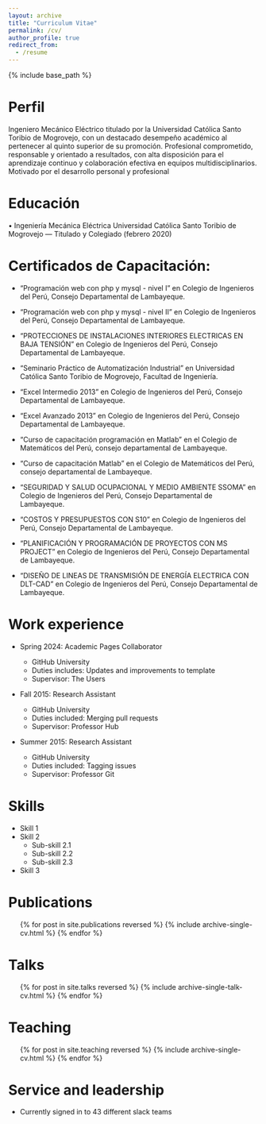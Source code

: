 ```yaml
---
layout: archive
title: "Curriculum Vitae"
permalink: /cv/
author_profile: true
redirect_from:
  - /resume
---
```


{% include base_path %}

Perfil
======
Ingeniero Mecánico Eléctrico titulado por la Universidad Católica Santo Toribio de Mogrovejo, con un destacado desempeño académico al pertenecer al quinto superior de su promoción. Profesional comprometido, responsable y orientado a resultados, con alta disposición para el aprendizaje continuo y colaboración efectiva en equipos multidisciplinarios. Motivado por el desarrollo personal y profesional

Educación
======
•	Ingeniería Mecánica Eléctrica
Universidad Católica Santo Toribio de Mogrovejo — Titulado y Colegiado (febrero 2020)

Certificados de Capacitación:
======
* “Programación web con php y mysql - nivel I” en Colegio de Ingenieros del Perú, Consejo Departamental de Lambayeque.

* “Programación web con php y mysql - nivel II” en Colegio de Ingenieros del Perú, Consejo Departamental de Lambayeque.

* “PROTECCIONES DE INSTALACIONES INTERIORES ELECTRICAS EN BAJA TENSIÓN” en Colegio de Ingenieros del Perú, Consejo Departamental de Lambayeque.

* “Seminario Práctico de Automatización Industrial” en Universidad Católica Santo Toribio de Mogrovejo, Facultad de Ingeniería. 

* “Excel Intermedio 2013” en Colegio de Ingenieros del Perú, Consejo Departamental de Lambayeque. 

* “Excel Avanzado 2013” en Colegio de Ingenieros del Perú, Consejo Departamental de Lambayeque. 

* “Curso de capacitación programación en Matlab” en el Colegio de Matemáticos del Perú, consejo departamental de Lambayeque.

* “Curso de capacitación Matlab” en el Colegio de Matemáticos del Perú, consejo departamental de Lambayeque.

* “SEGURIDAD Y SALUD OCUPACIONAL Y MEDIO AMBIENTE SSOMA” en Colegio de Ingenieros del Perú, Consejo Departamental de Lambayeque.

* “COSTOS Y PRESUPUESTOS CON S10” en Colegio de Ingenieros del Perú, Consejo Departamental de Lambayeque.

* “PLANIFICACIÓN Y PROGRAMACIÓN DE PROYECTOS CON MS PROJECT” en Colegio de Ingenieros del Perú, Consejo Departamental de Lambayeque.

* “DISEÑO DE LINEAS DE TRANSMISIÓN DE ENERGÍA ELECTRICA CON DLT-CAD” en Colegio de Ingenieros del Perú, Consejo Departamental de Lambayeque.


Work experience
======
* Spring 2024: Academic Pages Collaborator
  * GitHub University
  * Duties includes: Updates and improvements to template
  * Supervisor: The Users

* Fall 2015: Research Assistant
  * GitHub University
  * Duties included: Merging pull requests
  * Supervisor: Professor Hub

* Summer 2015: Research Assistant
  * GitHub University
  * Duties included: Tagging issues
  * Supervisor: Professor Git
  
Skills
======
* Skill 1
* Skill 2
  * Sub-skill 2.1
  * Sub-skill 2.2
  * Sub-skill 2.3
* Skill 3

Publications
======
  <ul>{% for post in site.publications reversed %}
    {% include archive-single-cv.html %}
  {% endfor %}</ul>
  
Talks
======
  <ul>{% for post in site.talks reversed %}
    {% include archive-single-talk-cv.html  %}
  {% endfor %}</ul>
  
Teaching
======
  <ul>{% for post in site.teaching reversed %}
    {% include archive-single-cv.html %}
  {% endfor %}</ul>
  
Service and leadership
======
* Currently signed in to 43 different slack teams
